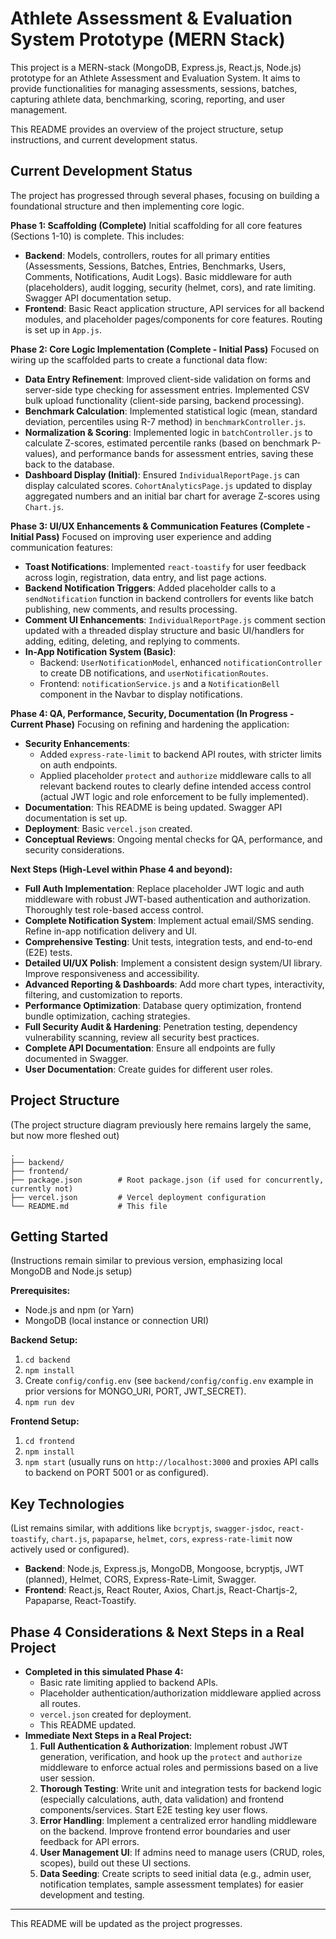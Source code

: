 # Athlete Assessment & Evaluation System Prototype (MERN Stack)

This project is a MERN-stack (MongoDB, Express.js, React.js, Node.js) prototype for an Athlete Assessment and Evaluation System. It aims to provide functionalities for managing assessments, sessions, batches, capturing athlete data, benchmarking, scoring, reporting, and user management.

This README provides an overview of the project structure, setup instructions, and current development status.

## Current Development Status

The project has progressed through several phases, focusing on building a foundational structure and then implementing core logic.

**Phase 1: Scaffolding (Complete)**
Initial scaffolding for all core features (Sections 1-10) is complete. This includes:
*   **Backend**: Models, controllers, routes for all primary entities (Assessments, Sessions, Batches, Entries, Benchmarks, Users, Comments, Notifications, Audit Logs). Basic middleware for auth (placeholders), audit logging, security (helmet, cors), and rate limiting. Swagger API documentation setup.
*   **Frontend**: Basic React application structure, API services for all backend modules, and placeholder pages/components for core features. Routing is set up in `App.js`.

**Phase 2: Core Logic Implementation (Complete - Initial Pass)**
Focused on wiring up the scaffolded parts to create a functional data flow:
*   **Data Entry Refinement**: Improved client-side validation on forms and server-side type checking for assessment entries. Implemented CSV bulk upload functionality (client-side parsing, backend processing).
*   **Benchmark Calculation**: Implemented statistical logic (mean, standard deviation, percentiles using R-7 method) in `benchmarkController.js`.
*   **Normalization & Scoring**: Implemented logic in `batchController.js` to calculate Z-scores, estimated percentile ranks (based on benchmark P-values), and performance bands for assessment entries, saving these back to the database.
*   **Dashboard Display (Initial)**: Ensured `IndividualReportPage.js` can display calculated scores. `CohortAnalyticsPage.js` updated to display aggregated numbers and an initial bar chart for average Z-scores using `Chart.js`.

**Phase 3: UI/UX Enhancements & Communication Features (Complete - Initial Pass)**
Focused on improving user experience and adding communication features:
*   **Toast Notifications**: Implemented `react-toastify` for user feedback across login, registration, data entry, and list page actions.
*   **Backend Notification Triggers**: Added placeholder calls to a `sendNotification` function in backend controllers for events like batch publishing, new comments, and results processing.
*   **Comment UI Enhancements**: `IndividualReportPage.js` comment section updated with a threaded display structure and basic UI/handlers for adding, editing, deleting, and replying to comments.
*   **In-App Notification System (Basic)**:
    *   Backend: `UserNotificationModel`, enhanced `notificationController` to create DB notifications, and `userNotificationRoutes`.
    *   Frontend: `notificationService.js` and a `NotificationBell` component in the Navbar to display notifications.

**Phase 4: QA, Performance, Security, Documentation (In Progress - Current Phase)**
Focusing on refining and hardening the application:
*   **Security Enhancements**:
    *   Added `express-rate-limit` to backend API routes, with stricter limits on auth endpoints.
    *   Applied placeholder `protect` and `authorize` middleware calls to all relevant backend routes to clearly define intended access control (actual JWT logic and role enforcement to be fully implemented).
*   **Documentation**: This README is being updated. Swagger API documentation is set up.
*   **Deployment**: Basic `vercel.json` created.
*   **Conceptual Reviews**: Ongoing mental checks for QA, performance, and security considerations.

**Next Steps (High-Level within Phase 4 and beyond):**

*   **Full Auth Implementation**: Replace placeholder JWT logic and auth middleware with robust JWT-based authentication and authorization. Thoroughly test role-based access control.
*   **Complete Notification System**: Implement actual email/SMS sending. Refine in-app notification delivery and UI.
*   **Comprehensive Testing**: Unit tests, integration tests, and end-to-end (E2E) tests.
*   **Detailed UI/UX Polish**: Implement a consistent design system/UI library. Improve responsiveness and accessibility.
*   **Advanced Reporting & Dashboards**: Add more chart types, interactivity, filtering, and customization to reports.
*   **Performance Optimization**: Database query optimization, frontend bundle optimization, caching strategies.
*   **Full Security Audit & Hardening**: Penetration testing, dependency vulnerability scanning, review all security best practices.
*   **Complete API Documentation**: Ensure all endpoints are fully documented in Swagger.
*   **User Documentation**: Create guides for different user roles.

## Project Structure
(The project structure diagram previously here remains largely the same, but now more fleshed out)
```
.
├── backend/
├── frontend/
├── package.json        # Root package.json (if used for concurrently, currently not)
├── vercel.json         # Vercel deployment configuration
└── README.md           # This file
```

## Getting Started
(Instructions remain similar to previous version, emphasizing local MongoDB and Node.js setup)

**Prerequisites:**
*   Node.js and npm (or Yarn)
*   MongoDB (local instance or connection URI)

**Backend Setup:**
1.  `cd backend`
2.  `npm install`
3.  Create `config/config.env` (see `backend/config/config.env` example in prior versions for MONGO_URI, PORT, JWT_SECRET).
4.  `npm run dev`

**Frontend Setup:**
1.  `cd frontend`
2.  `npm install`
3.  `npm start` (usually runs on `http://localhost:3000` and proxies API calls to backend on PORT 5001 or as configured).

## Key Technologies
(List remains similar, with additions like `bcryptjs`, `swagger-jsdoc`, `react-toastify`, `chart.js`, `papaparse`, `helmet`, `cors`, `express-rate-limit` now actively used or configured).

*   **Backend**: Node.js, Express.js, MongoDB, Mongoose, bcryptjs, JWT (planned), Helmet, CORS, Express-Rate-Limit, Swagger.
*   **Frontend**: React.js, React Router, Axios, Chart.js, React-Chartjs-2, Papaparse, React-Toastify.

## Phase 4 Considerations & Next Steps in a Real Project

*   **Completed in this simulated Phase 4:**
    *   Basic rate limiting applied to backend APIs.
    *   Placeholder authentication/authorization middleware applied across all routes.
    *   `vercel.json` created for deployment.
    *   This README updated.
*   **Immediate Next Steps in a Real Project:**
    1.  **Full Authentication & Authorization**: Implement robust JWT generation, verification, and hook up the `protect` and `authorize` middleware to enforce actual roles and permissions based on a live user session.
    2.  **Thorough Testing**: Write unit and integration tests for backend logic (especially calculations, auth, data validation) and frontend components/services. Start E2E testing key user flows.
    3.  **Error Handling**: Implement a centralized error handling middleware on the backend. Improve frontend error boundaries and user feedback for API errors.
    4.  **User Management UI**: If admins need to manage users (CRUD, roles, scopes), build out these UI sections.
    5.  **Data Seeding**: Create scripts to seed initial data (e.g., admin user, notification templates, sample assessment templates) for easier development and testing.

---
This README will be updated as the project progresses.
```
